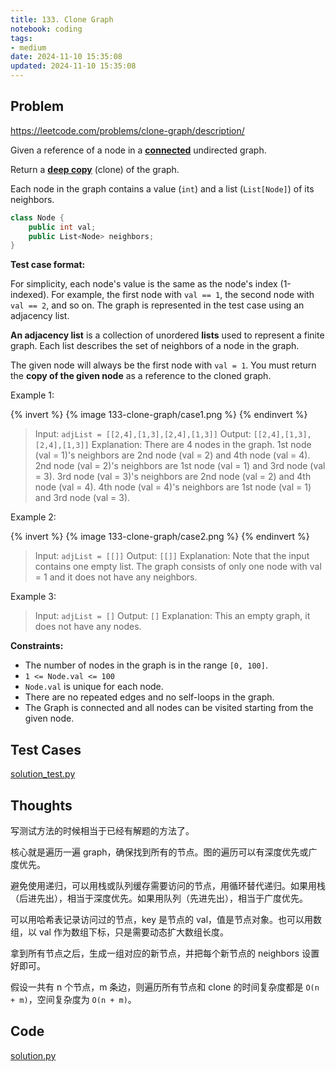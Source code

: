```yaml
---
title: 133. Clone Graph
notebook: coding
tags:
- medium
date: 2024-11-10 15:35:08
updated: 2024-11-10 15:35:08
---
```

## Problem

<https://leetcode.com/problems/clone-graph/description/>

Given a reference of a node in a **[connected](https://en.wikipedia.org/wiki/Connectivity_(graph_theory)#Connected_graph)** undirected graph.

Return a [**deep copy**](https://en.wikipedia.org/wiki/Object_copying#Deep_copy) (clone) of the graph.

Each node in the graph contains a value (`int`) and a list (`List[Node]`) of its neighbors.

``` c++
class Node {
    public int val;
    public List<Node> neighbors;
}
```

**Test case format:**

For simplicity, each node's value is the same as the node's index (1-indexed). For example, the first node with `val == 1`, the second node with `val == 2`, and so on. The graph is represented in the test case using an adjacency list.

**An adjacency list** is a collection of unordered **lists** used to represent a finite graph. Each list describes the set of neighbors of a node in the graph.

The given node will always be the first node with `val = 1`. You must return the **copy of the given node** as a reference to the cloned graph.

Example 1:

{% invert %}
{% image 133-clone-graph/case1.png %}
{% endinvert %}

> Input: `adjList = [[2,4],[1,3],[2,4],[1,3]]`
> Output: `[[2,4],[1,3],[2,4],[1,3]]`
> Explanation: There are 4 nodes in the graph.
> 1st node (val = 1)'s neighbors are 2nd node (val = 2) and 4th node (val = 4).
> 2nd node (val = 2)'s neighbors are 1st node (val = 1) and 3rd node (val = 3).
> 3rd node (val = 3)'s neighbors are 2nd node (val = 2) and 4th node (val = 4).
> 4th node (val = 4)'s neighbors are 1st node (val = 1) and 3rd node (val = 3).

Example 2:

{% invert %}
{% image 133-clone-graph/case2.png %}
{% endinvert %}

> Input: `adjList = [[]]`
> Output: `[[]]`
> Explanation: Note that the input contains one empty list. The graph consists of only one node with val = 1 and it does not have any neighbors.

Example 3:

> Input: `adjList = []`
> Output: `[]`
> Explanation: This an empty graph, it does not have any nodes.

**Constraints:**

- The number of nodes in the graph is in the range `[0, 100]`.
- `1 <= Node.val <= 100`
- `Node.val` is unique for each node.
- There are no repeated edges and no self-loops in the graph.
- The Graph is connected and all nodes can be visited starting from the given node.

## Test Cases

[solution_test.py](133-clone-graph/solution_test.py)

## Thoughts

写测试方法的时候相当于已经有解题的方法了。

核心就是遍历一遍 graph，确保找到所有的节点。图的遍历可以有深度优先或广度优先。

避免使用递归，可以用栈或队列缓存需要访问的节点，用循环替代递归。如果用栈（后进先出），相当于深度优先。如果用队列（先进先出），相当于广度优先。

可以用哈希表记录访问过的节点，key 是节点的 val，值是节点对象。也可以用数组，以 val 作为数组下标，只是需要动态扩大数组长度。

拿到所有节点之后，生成一组对应的新节点，并把每个新节点的 neighbors 设置好即可。

假设一共有 n 个节点，m 条边，则遍历所有节点和 clone 的时间复杂度都是 `O(n + m)`，空间复杂度为 `O(n + m)`。

## Code

[solution.py](133-clone-graph/solution.py)
